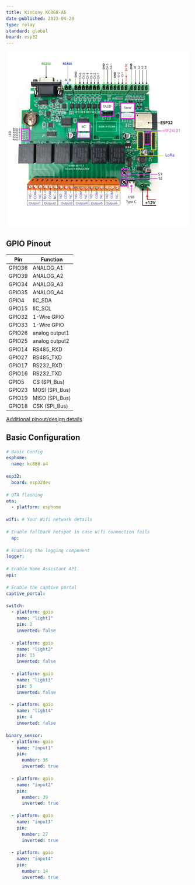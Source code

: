 ```yaml
---
title: KinCony KC868-A6
date-published: 2023-04-20
type: relay
standard: global
board: esp32
---
```


![Product](KC868-A6.jpg "Product Image")

## GPIO Pinout

| Pin    | Function            |
| ------ | ------------------- |
| GPIO36 | ANALOG_A1           |
| GPIO39 | ANALOG_A2           |
| GPIO34 | ANALOG_A3           |
| GPIO35 | ANALOG_A4           |
| GPIO4  | IIC_SDA             |
| GPIO15 | IIC_SCL             |
| GPIO32 | 1-Wire GPIO         |
| GPIO33 | 1-Wire GPIO         |
| GPIO26 | analog  output1     |
| GPIO25 | analog  output2     |
| GPIO14 | RS485_RXD           |
| GPIO27 | RS485_TXD           |
| GPIO17 | RS232_RXD           |
| GPIO16 | RS232_TXD           |
| GPIO5  | CS   (SPI_Bus)      |
| GPIO23 | MOSI (SPI_Bus)      |
| GPIO19 | MISO (SPI_Bus)      |
| GPIO18 | CSK  (SPI_Bus)      |

[Additional pinout/design details](https://www.kincony.com/esp32-6-channel-relay-module-kc868-a6.html)

## Basic Configuration

```yaml
# Basic Config
esphome:
  name: kc868-a4

esp32:
  board: esp32dev

# OTA flashing
ota:
  - platform: esphome

wifi: # Your Wifi network details
  
# Enable fallback hotspot in case wifi connection fails  
  ap:

# Enabling the logging component
logger:

# Enable Home Assistant API
api:

# Enable the captive portal
captive_portal:

switch:
  - platform: gpio
    name: "light1"
    pin: 2
    inverted: false

  - platform: gpio
    name: "light2"
    pin: 15
    inverted: false

  - platform: gpio
    name: "light3"
    pin: 5
    inverted: false

  - platform: gpio
    name: "light4"
    pin: 4
    inverted: false

binary_sensor:
  - platform: gpio
    name: "input1"
    pin:
      number: 36
      inverted: true

  - platform: gpio
    name: "input2"
    pin:
      number: 39
      inverted: true

  - platform: gpio
    name: "input3"
    pin:
      number: 27
      inverted: true

  - platform: gpio
    name: "input4"
    pin:
      number: 14
      inverted: true
```
